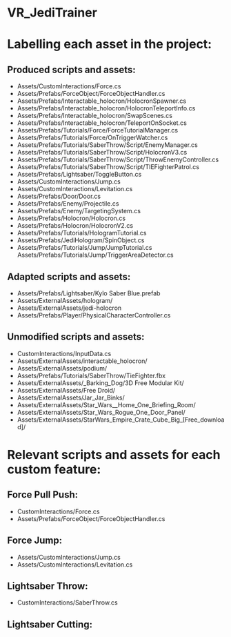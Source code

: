# VR_JediTrainer

# Labelling each asset in the project:

## Produced scripts and assets: 
- Assets/CustomInteractions/Force.cs
- Assets/Prefabs/ForceObject/ForceObjectHandler.cs
- Assets/Prefabs/Interactable_holocron/HolocronSpawner.cs
- Assets/Prefabs/Interactable_holocron/HolocronTeleportInfo.cs
- Assets/Prefabs/Interactable_holocron/SwapScenes.cs
- Assets/Prefabs/Interactable_holocron/TeleportOnSocket.cs
- Assets/Prefabs/Tutorials/Force/ForceTutorialManager.cs
- Assets/Prefabs/Tutorials/Force/OnTriggerWatcher.cs
- Assets/Prefabs/Tutorials/SaberThrow/Script/EnemyManager.cs
- Assets/Prefabs/Tutorials/SaberThrow/Script/HolocronV3.cs
- Assets/Prefabs/Tutorials/SaberThrow/Script/ThrowEnemyController.cs
- Assets/Prefabs/Tutorials/SaberThrow/Script/TIEFighterPatrol.cs
- Assets/Prefabs/Lightsaber/ToggleButton.cs
- Assets/CustomInteractions/Jump.cs
- Assets/CustomInteractions/Levitation.cs
- Assets/Prefabs/Door/Door.cs
- Assets/Prefabs/Enemy/Projectile.cs
- Assets/Prefabs/Enemy/TargetingSystem.cs
- Assets/Prefabs/Holocron/Holocron.cs
- Assets/Prefabs/Holocron/HolocronV2.cs
- Assets/Prefabs/Tutorials/HologramTutorial.cs
- Assets/Prefabs/JediHologram/SpinObject.cs
- Assets/Prefabs/Tutorials/Jump/JumpTutorial.cs
Assets/Prefabs/Tutorials/Jump/TriggerAreaDetector.cs

## Adapted scripts and assets:
- Assets/Prefabs/Lightsaber/Kylo Saber Blue.prefab
- Assets/ExternalAssets/hologram/
- Assets/ExternalAssets/jedi-holocron
- Assets/Prefabs/Player/PhysicalCharacterController.cs

## Unmodified scripts and assets:
- CustomInteractions/InputData.cs
- Assets/ExternalAssets/interactable_holocron/
- Assets/ExternalAssets/podium/
- Assets/Prefabs/Tutorials/SaberThrow/TieFighter.fbx
- Assets/ExternalAssets/_Barking_Dog/3D Free Modular Kit/
- Assets/ExternalAssets/Free Droid/
- Assets/ExternalAssets/Jar_Jar_Binks/
- Assets/ExternalAssets/Star_Wars__Home_One_Briefing_Room/
- Assets/ExternalAssets/Star_Wars_Rogue_One_Door_Panel/
- Assets/ExternalAssets/StarWars_Empire_Crate_Cube_Big_[Free_download]/

# Relevant scripts and assets for each custom feature:
## Force Pull Push:
- CustomInteractions/Force.cs
- Assets/Prefabs/ForceObject/ForceObjectHandler.cs
## Force Jump:
- Assets/CustomInteractions/Jump.cs
- Assets/CustomInteractions/Levitation.cs
## Lightsaber Throw:
- CustomInteractions/SaberThrow.cs
## Lightsaber Cutting: